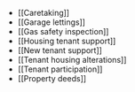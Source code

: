 - [[Caretaking]]
- [[Garage lettings]]
- [[Gas safety inspection]]
- [[Housing tenant support]]
- [[New tenant support]]
- [[Tenant housing alterations]]
- [[Tenant participation]]
- [[Property deeds]]
